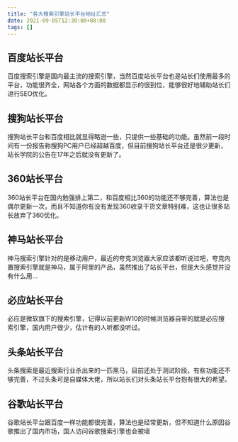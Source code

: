 ```yaml
---
title: "各大搜索引擎站长平台地址汇总"
date: 2021-09-05T12:30:00+08:00
tags: []
---
```


## 百度站长平台
百度搜索引擎是国内最主流的搜索引擎，当然百度站长平台也是站长们使用最多的平台，功能很齐全，网站各个方面的数据都显示的很到位，能够很好地辅助站长们进行SEO优化。

## 搜狗站长平台
搜狗站长平台和百度相比就显得略逊一些，只提供一些基础的功能。虽然前一段时间有一份报告称搜狗PC用户已经超越百度，但目前搜狗站长平台还是很少更新，站长学院的公告在17年之后就没有更新了。

## 360站长平台
360站长平台在国内勉强排上第二，和百度相比360的功能还不够完善，算法也是偶尔更新一次，而且不知道你有没有发现360收录干货文章特别难，这也让很多站长放弃了360优化。

## 神马站长平台
神马搜索引擎针对的是移动用户，最近的夸克浏览器大家应该都听说过吧，夸克内置搜索引擎就是神马，属于阿里的产品，虽然推出了站长平台，但是大头感觉并没有什么用...

## 必应站长平台
必应是微软旗下的搜索引擎，记得以前更新W10的时候浏览器自带的就是必应搜索引擎，国内用户很少，估计有的人听都没听过。

## 头条站长平台
头条搜索是最近搜索行业杀出来的一匹黑马，目前还处于测试阶段，有些功能还不够完善，不过头条可是自媒体大佬，所以站长们对头条站长平台抱有很大的希望。

## 谷歌站长平台
谷歌站长平台跟百度一样功能都很完善，算法也是经常更新，但不知道什么原因谷歌推出了国内市场，国人访问谷歌搜索引擎也会被墙


[1]: https://ziyuan.baidu.com/
[2]: http://zhanzhang.sogou.com/
[3]: http://zhanzhang.so.com/
[4]: https://zhanzhang.sm.cn/
[5]: https://www.bing.com/toolbox/webmaster/
[6]: https://zhanzhang.toutiao.com/
[7]: https://search.google.com/search-console/about?hl=zh-CN